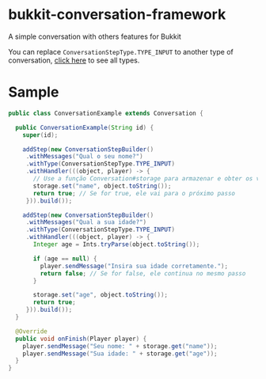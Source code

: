 # bukkit-conversation-framework
A simple conversation with others features for Bukkit

You can replace `ConversationStepType.TYPE_INPUT` to another type of conversation, [click here](https://github.com/ViiictorXD/bukkit-conversation-framework/blob/main/src/main/java/io/github/viiictorxd/minecraft/framework/api/conversation/step/ConversationStepType.java) to see all types.

# Sample
```java
public class ConversationExample extends Conversation {

  public ConversationExample(String id) {
    super(id);

    addStep(new ConversationStepBuilder()
     .withMessages("Qual o seu nome?")
     .withType(ConversationStepType.TYPE_INPUT)
     .withHandler(((object, player) -> {
       // Use a função Conversation#storage para armazenar e obter os valores inseridos
       storage.set("name", object.toString());
       return true; // Se for true, ele vai para o próximo passo
     })).build());

    addStep(new ConversationStepBuilder()
     .withMessages("Qual a sua idade?")
     .withType(ConversationStepType.TYPE_INPUT)
     .withHandler(((object, player) -> {
       Integer age = Ints.tryParse(object.toString());

       if (age == null) {
         player.sendMessage("Insira sua idade corretamente.");
         return false; // Se for false, ele continua no mesmo passo
       }

       storage.set("age", object.toString());
       return true;
     })).build());
  }

  @Override
  public void onFinish(Player player) {
    player.sendMessage("Seu nome: " + storage.get("name"));
    player.sendMessage("Sua idade: " + storage.get("age"));
  }
}
```